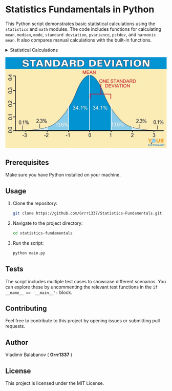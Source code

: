 # Statistics Fundamentals in Python

This Python script demonstrates basic statistical calculations using the `statistics` and `math` modules. The code includes functions for calculating `mean`, `median`, `mode`, `standard deviation`, `pvariance`, `pstdev`, and `harmonic mean`. It also compares manual calculations with the built-in functions.

<details>
  <summary>Statistical Calculations</summary>

  ### Mean

  The mean, or average, is the sum of all values in a dataset divided by the number of values. It provides a measure of the central tendency of the data.

  ### Median

  The median is the middle value of a dataset when it is sorted in ascending or descending order. It is less sensitive to outliers than the mean, making it a robust measure of central tendency.

  ### Mode

  The mode is the value that appears most frequently in a dataset. A dataset may have one mode, more than one mode, or no mode at all.

  ### Standard Deviation

  Standard deviation measures the amount of variation or dispersion in a set of values. A low standard deviation indicates that the values are close to the mean, while a high standard deviation indicates greater variability.

  ### Pvariance

  Population variance is a measure of how spread out the values in a population are. It is calculated as the average of the squared differences from the mean.

  ### Pstdev

  Population standard deviation is the square root of the population variance. It provides a standardized measure of the spread of values in a population.

  ### Harmonic Mean

  The harmonic mean is the reciprocal of the arithmetic mean of the reciprocals of a set of values. It tends to emphasize the impact of smaller values in the dataset and is particularly useful for rates or ratios.

  ### Manual Calculations vs. Built-in Functions

  The script includes both manual calculations and the use of built-in functions from the `statistics` and `math` modules. Comparing these results helps verify the accuracy of the built-in functions and provides insight into the underlying calculations.

</details>


![Standard deviation](standard-deviation_7abbbb2796.jpg)
## Prerequisites

Make sure you have Python installed on your machine.

## Usage

1. Clone the repository:

   ```bash
   git clone https://github.com/Grrr1337/Statistics-Fundamentals.git
   ```

2. Navigate to the project directory:
    ```bash
    cd statistics-fundamentals
    ```

3. Run the script:
    ```bash
    python main.py
    ```

## Tests
The script includes multiple test cases to showcase different scenarios. You can explore these by uncommenting the relevant test functions in the ```if __name__ == '__main__':``` block.
 
## Contributing
Feel free to contribute to this project by opening issues or submitting pull requests.

## Author
Vladimir Balabanov ( **Grrr1337** )

## License
This project is licensed under the MIT License.


